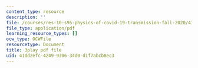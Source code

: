 ```yaml
---
content_type: resource
description: ''
file: /courses/res-10-s95-physics-of-covid-19-transmission-fall-2020/41dd2efc4249930634d0d1f7abcb8ec3_-Yt7LQ4k1IU.pdf
file_type: application/pdf
learning_resource_types: []
ocw_type: OCWFile
resourcetype: Document
title: 3play pdf file
uid: 41dd2efc-4249-9306-34d0-d1f7abcb8ec3
---
```

